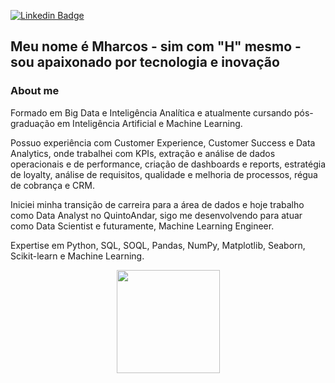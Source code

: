 [![Linkedin Badge](https://img.shields.io/badge/-LinkedIn-blue?style=flat-square&logo=Linkedin&logoColor=white&link=https://www.linkedin.com/in/mharcoshungria/)](https://www.linkedin.com/in/mharcoshungria/)

## Meu nome é Mharcos - sim com "H" mesmo - sou apaixonado por tecnologia e inovação
  
### About me

Formado em Big Data e Inteligência Analítica e atualmente cursando pós-graduação em Inteligência Artificial e Machine Learning.

Possuo experiência com Customer Experience, Customer Success e Data Analytics, onde trabalhei com KPIs, extração e análise de dados operacionais e de performance, criação de dashboards e reports, estratégia de loyalty, análise de requisitos, qualidade e melhoria de processos, régua de cobrança e CRM.

Iniciei minha transição de carreira para a área de dados e hoje trabalho como Data Analyst no QuintoAndar, sigo me desenvolvendo para atuar como Data Scientist e futuramente, Machine Learning Engineer.

Expertise em Python, SQL, SOQL, Pandas, NumPy, Matplotlib, Seaborn, Scikit-learn e Machine Learning.

<b>

  <p align="center">
  <a href="https://github.com/anuraghazra/github-readme-stats">
    <img
      align="center"
      height="165"
      src="https://github-readme-stats.vercel.app/api?username=mharcoshungria&count_private=true&show_icons=true&custom_title=Github%20Status&hide=issues&theme=radical"
    />
  </a>
</p>

